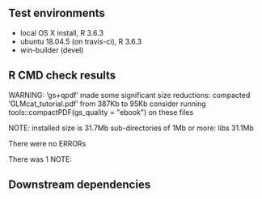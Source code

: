 ## Test environments
* local OS X install, R 3.6.3
* ubuntu 18.04.5 (on travis-ci), R 3.6.3
* win-builder (devel)

## R CMD check results
WARNING:
    ‘gs+qpdf’ made some significant size reductions:
       compacted ‘GLMcat_tutorial.pdf’ from 387Kb to 95Kb
    consider running tools::compactPDF(gs_quality = "ebook") on these files

NOTE:
    installed size is 31.7Mb
    sub-directories of 1Mb or more:
      libs  31.1Mb
      
There were no ERRORs

There was 1 NOTE:

## Downstream dependencies
